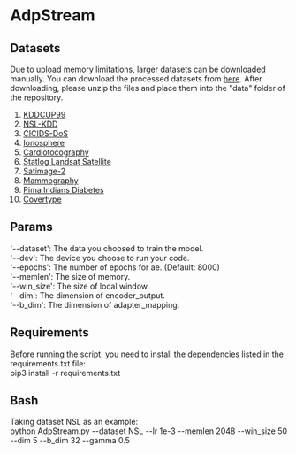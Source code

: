 # AdpStream

## Datasets
Due to upload memory limitations, larger datasets can be downloaded manually. You can download the processed datasets from [here](https://drive.google.com/file/d/1JNrhOr8U3Nqef1hBOqvHQPzBNWzDOFdl/view). After downloading, please unzip the files and place them into the "data" folder of the repository.
1. [KDDCUP99](http://kdd.ics.uci.edu/databases/kddcup99/kddcup99.html)
2. [NSL-KDD](https://www.unb.ca/cic/datasets/nsl.html)
3. [CICIDS-DoS](https://www.unb.ca/cic/datasets/ids-2018.html)
4. [Ionosphere](https://archive.ics.uci.edu/ml/index.php)
5. [Cardiotocography](https://archive.ics.uci.edu/ml/index.php)
6. [Statlog Landsat Satellite](https://archive.ics.uci.edu/ml/index.php)
7. [Satimage-2](http://odds.cs.stonybrook.edu)
8. [Mammography](http://odds.cs.stonybrook.edu)
9. [Pima Indians Diabetes](https://archive.ics.uci.edu/ml/index.php)
10. [Covertype](https://archive.ics.uci.edu/ml/index.php)

## Params
'--dataset': The data you choosed to train the model.  
'--dev': The device you choose to run your code.  
'--epochs': The number of epochs for ae. (Default: 8000)  
'--memlen': The size of memory.  
'--win_size': The size of local window.  
'--dim': The dimension of encoder_output.  
'--b_dim': The dimension of adapter_mapping.  

## Requirements
Before running the script, you need to install the dependencies listed in the requirements.txt file:  
pip3 install -r requirements.txt

## Bash
Taking dataset NSL as an example:  
python AdpStream.py --dataset NSL --lr 1e-3 --memlen 2048 --win_size 50 --dim 5 --b_dim 32 --gamma 0.5


